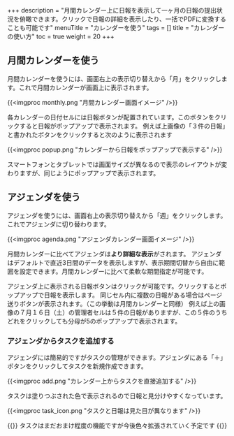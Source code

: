 +++
description = "月間カレンダー上に日報を表示して一ヶ月の日報の提出状況を俯瞰できます。クリックで日報の詳細を表示したり、一括でPDFに変換することも可能です"
menuTitle = "カレンダーを使う"
tags = []
title = "カレンダーの使い方"
toc = true
weight = 20
+++

## 月間カレンダーを使う

月間カレンダーを使うには、画面右上の表示切り替えから「月」をクリックします。これで月間カレンダーが画面上に表示されます。

{{<imgproc monthly.png "月間カレンダー画面イメージ" />}}

各カレンダーの日付セルには日報ボタンが配置されています。このボタンをクリックすると日報がポップアップで表示されます。
例えば上画像の「３件の日報」と書かれたボタンをクリックすると次のように表示されます

{{<imgproc popup.png "カレンダーから日報をポップアップで表示する" />}}

スマートフォンとタブレットでは画面サイズが異なるので表示のレイアウトが変わりますが、同じようにポップアップで表示されます。

## アジェンダを使う

アジェンダを使うには、画面右上の表示切り替えから「週」をクリックします。これでアジェンダに切り替わります。

{{<imgproc agenda.png "アジェンダカレンダー画面イメージ" />}}

月間カレンダーに比べてアジェンダは**より詳細な表示**がされます。
アジェンダはデフォルトで直近3日間のデータを表示しますが、表示期間切替から自由に範囲を設定できます。月間カレンダーに比べて柔軟な期間指定が可能です。

アジェンダ上に表示される日報ボタンはクリックが可能です。クリックするとポップアップで日報を表示します。
同じセル内に複数の日報がある場合はページ送りボタンが表示されます。（この挙動は月間カレンダーと同様）
例えば上の画像の７月１６日（土）の管理者セルは５件の日報がありますが、この５件のうちどれをクリックしても分母が5のポップアップで表示されます。

### アジェンダからタスクを追加する

アジェンダには簡易的ですがタスクの管理ができます。アジェンダにある「＋」ボタンをクリックしてタスクを新規作成できます。  

{{<imgproc add.png "カレンダー上からタスクを直接追加する" />}}

タスクは塗りつぶされた色で表示されるので日報と見分けやすくなっています。

{{<imgproc task_icon.png "タスクと日報は見た目が異なります" />}}


{{<alice pos="right" icon="ok">}}
タスクはまだおまけ程度の機能ですが今後色々拡張されていく予定です
{{</alice>}}

